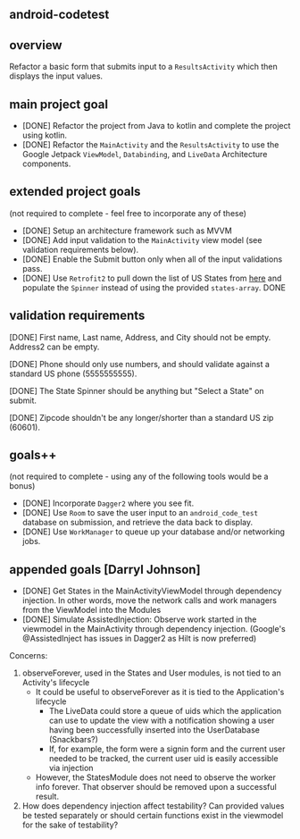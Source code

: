 ## android-codetest

## overview

Refactor a basic form that submits input to a `ResultsActivity` which then displays the input values.

## main project goal

* [DONE] Refactor the project from Java to kotlin and complete the project using kotlin.
* [DONE] Refactor the `MainActivity` and the `ResultsActivity` to use the Google Jetpack `ViewModel`, `Databinding`, and `LiveData` Architecture components.

## extended project goals
(not required to complete - feel free to incorporate any of these)

* [DONE] Setup an architecture framework such as MVVM
* [DONE] Add input validation to the `MainActivity` view model (see validation requirements below).
* [DONE] Enable the Submit button only when all of the input validations pass.
* [DONE] Use `Retrofit2` to pull down the list of US States from [here](https://api.jsonbin.io/b/60770a3c5b165e19f6201b95) and populate the `Spinner` instead of using the provided `states-array`. DONE

## validation requirements

[DONE] First name, Last name, Address, and City should not be empty. Address2 can be empty.

[DONE] Phone should only use numbers, and should validate against a standard US phone (5555555555).

[DONE] The State Spinner should be anything but "Select a State" on submit.

[DONE] Zipcode shouldn't be any longer/shorter than a standard US zip (60601).

## goals++
(not required to complete - using any of the following tools would be a bonus)

* [DONE] Incorporate `Dagger2` where you see fit.
* [DONE] Use `Room` to save the user input to an `android_code_test` database on submission, and retrieve the data back to display.
* [DONE] Use `WorkManager` to queue up your database and/or networking jobs.

## appended goals [Darryl Johnson]

* [DONE] Get States in the MainActivityViewModel through dependency injection. In other words, move the network calls and work managers from the ViewModel into the Modules
* [DONE] Simulate AssistedInjection: Observe work started in the viewmodel in the MainActivity through dependency injection. (Google's @AssistedInject has issues in Dagger2 as Hilt is now preferred)

Concerns:
1. observeForever, used in the States and User modules, is not tied to an Activity's lifecycle
   - It could be useful to observeForever as it is tied to the Application's lifecycle
     - The LiveData could store a queue of uids which the application can use to update the view with a notification showing a user having been successfully inserted into the UserDatabase (Snackbars?)
     - If, for example, the form were a signin form and the current user needed to be tracked, the current user uid is easily accessible via injection
   - However, the StatesModule does not need to observe the worker info forever. That observer should be removed upon a successful result.
2. How does dependency injection affect testability? Can provided values be tested separately or should certain functions exist in the viewmodel for the sake of testability?